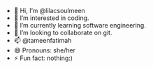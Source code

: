 - 👋 Hi, I’m @lilacsoulmeen
- 👀 I’m interested in coding.
- 🌱 I’m currently learning software engineering.
- 💞️ I’m looking to collaborate on git.
- 📫 @tameenfatimah
- 😄 Pronouns: she/her
- ⚡ Fun fact: nothing:)

<!---
lilacsoulmeen/lilacsoulmeen is a ✨ special ✨ repository because its `README.md` (this file) appears on your GitHub profile.
You can click the Preview link to take a look at your changes.
--->
